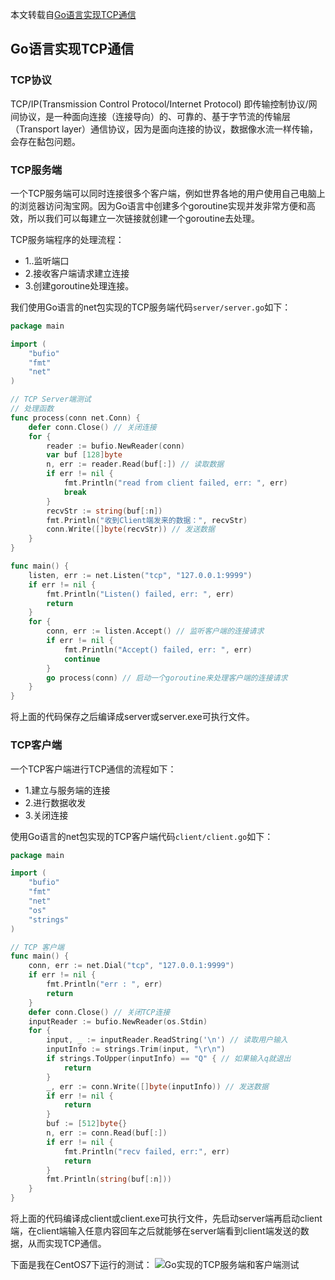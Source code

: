 本文转载自[Go语言实现TCP通信](http://topgoer.com/%E7%BD%91%E7%BB%9C%E7%BC%96%E7%A8%8B/socket%E7%BC%96%E7%A8%8B/TCP%E7%BC%96%E7%A8%8B.html)

## Go语言实现TCP通信
### TCP协议
TCP/IP(Transmission Control Protocol/Internet Protocol) 即传输控制协议/网间协议，是一种面向连接（连接导向）的、可靠的、基于字节流的传输层（Transport layer）通信协议，因为是面向连接的协议，数据像水流一样传输，会存在黏包问题。

### TCP服务端
一个TCP服务端可以同时连接很多个客户端，例如世界各地的用户使用自己电脑上的浏览器访问淘宝网。因为Go语言中创建多个goroutine实现并发非常方便和高效，所以我们可以每建立一次链接就创建一个goroutine去处理。

TCP服务端程序的处理流程：
- 1..监听端口
-  2.接收客户端请求建立连接
-  3.创建goroutine处理连接。

我们使用Go语言的net包实现的TCP服务端代码`server/server.go`如下：
```go
package main

import (
	"bufio"
	"fmt"
	"net"
)

// TCP Server端测试
// 处理函数
func process(conn net.Conn) {
	defer conn.Close() // 关闭连接
	for {
		reader := bufio.NewReader(conn)
		var buf [128]byte
		n, err := reader.Read(buf[:]) // 读取数据
		if err != nil {
			fmt.Println("read from client failed, err: ", err)
			break
		}
		recvStr := string(buf[:n])
		fmt.Println("收到Client端发来的数据：", recvStr)
		conn.Write([]byte(recvStr)) // 发送数据
	}
}

func main() {
	listen, err := net.Listen("tcp", "127.0.0.1:9999")
	if err != nil {
		fmt.Println("Listen() failed, err: ", err)
		return
	}
	for {
		conn, err := listen.Accept() // 监听客户端的连接请求
		if err != nil {
			fmt.Println("Accept() failed, err: ", err)
			continue
		}
		go process(conn) // 启动一个goroutine来处理客户端的连接请求
	}
}

```
将上面的代码保存之后编译成server或server.exe可执行文件。


### TCP客户端
一个TCP客户端进行TCP通信的流程如下：
-  1.建立与服务端的连接
- 2.进行数据收发
- 3.关闭连接

使用Go语言的net包实现的TCP客户端代码`client/client.go`如下：
```go
package main

import (
	"bufio"
	"fmt"
	"net"
	"os"
	"strings"
)

// TCP 客户端
func main() {
	conn, err := net.Dial("tcp", "127.0.0.1:9999")
	if err != nil {
		fmt.Println("err : ", err)
		return
	}
	defer conn.Close() // 关闭TCP连接
	inputReader := bufio.NewReader(os.Stdin)
	for {
		input, _ := inputReader.ReadString('\n') // 读取用户输入
		inputInfo := strings.Trim(input, "\r\n")
		if strings.ToUpper(inputInfo) == "Q" { // 如果输入q就退出
			return
		}
		_, err := conn.Write([]byte(inputInfo)) // 发送数据
		if err != nil {
			return
		}
		buf := [512]byte{}
		n, err := conn.Read(buf[:])
		if err != nil {
			fmt.Println("recv failed, err:", err)
			return
		}
		fmt.Println(string(buf[:n]))
	}
}

```
将上面的代码编译成client或client.exe可执行文件，先启动server端再启动client端，在client端输入任意内容回车之后就能够在server端看到client端发送的数据，从而实现TCP通信。

下面是我在CentOS7下运行的测试：
![Go实现的TCP服务端和客户端测试](https://img-blog.csdnimg.cn/20201021125325143.png?x-oss-process=image/watermark,type_ZmFuZ3poZW5naGVpdGk,shadow_10,text_aHR0cHM6Ly9ibG9nLmNzZG4ubmV0L2NjZjE5ODgxMDMw,size_16,color_FFFFFF,t_70#pic_center)
